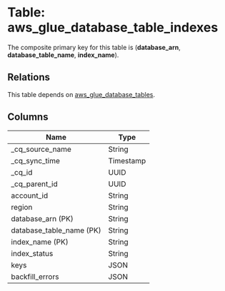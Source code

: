 # Table: aws_glue_database_table_indexes



The composite primary key for this table is (**database_arn**, **database_table_name**, **index_name**).

## Relations
This table depends on [aws_glue_database_tables](aws_glue_database_tables.md).

## Columns
| Name          | Type          |
| ------------- | ------------- |
|_cq_source_name|String|
|_cq_sync_time|Timestamp|
|_cq_id|UUID|
|_cq_parent_id|UUID|
|account_id|String|
|region|String|
|database_arn (PK)|String|
|database_table_name (PK)|String|
|index_name (PK)|String|
|index_status|String|
|keys|JSON|
|backfill_errors|JSON|